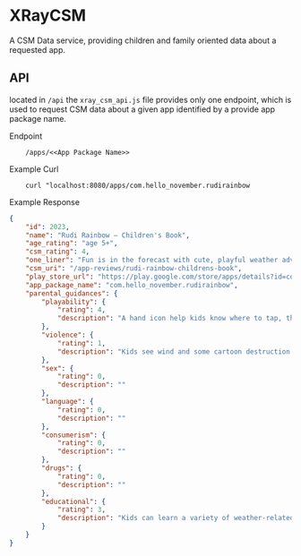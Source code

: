 # XRayCSM
A CSM Data service, providing children and family oriented data about a requested app.

## API

located in `/api` the `xray_csm_api.js` file provides only one endpoint, which is used to request CSM data about a given app identified by a provide app package name.

Endpoint
```
    /apps/<<App Package Name>>
```

Example Curl
```
    curl "localhost:8080/apps/com.hello_november.rudirainbow
```

Example Response
```json
{
    "id": 2023,
    "name": "Rudi Rainbow – Children's Book",
    "age_rating": "age 5+",
    "csm_rating": 4,
    "one_liner": "Fun is in the forecast with cute, playful weather adventure.",
    "csm_uri": "/app-reviews/rudi-rainbow-childrens-book",
    "play_store_url": "https://play.google.com/store/apps/details?id=com.hello_november.rudirainbow",
    "app_package_name": "com.hello_november.rudirainbow",
    "parental_guidances": {
        "playability": {
            "rating": 4,
            "description": "A hand icon help kids know where to tap, though it's not always clear what kids should do in the games.\n"
        },
        "violence": {
            "rating": 1,
            "description": "Kids see wind and some cartoon destruction after Harold Hurricane gets so mad that he causes a hurricane.\n"
        },
        "sex": {
            "rating": 0,
            "description": ""
        },
        "language": {
            "rating": 0,
            "description": ""
        },
        "consumerism": {
            "rating": 0,
            "description": ""
        },
        "drugs": {
            "rating": 0,
            "description": ""
        },
        "educational": {
            "rating": 3,
            "description": "Kids can learn a variety of weather-related terms like hurricane, snowflake, tornado, and breeze. They'll also hear explanations and watch demonstrations on constellations and the phases of the moon, how hail, lightening, and rain are formed, and what makes wind.\n"
        }
    }
}
```